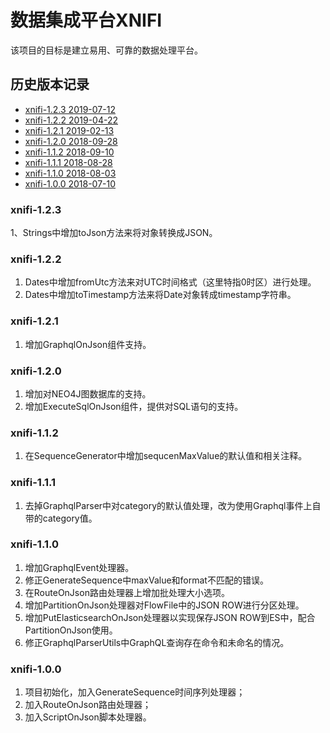 数据集成平台XNIFI
==============
该项目的目标是建立易用、可靠的数据处理平台。

## 历史版本记录

* [xnifi-1.2.3 2019-07-12](#xnifi-1.2.3)
* [xnifi-1.2.2 2019-04-22](#xnifi-1.2.2)
* [xnifi-1.2.1 2019-02-13](#xnifi-1.2.1)
* [xnifi-1.2.0 2018-09-28](#xnifi-1.2.0)
* [xnifi-1.1.2 2018-09-10](#xnifi-1.1.2)
* [xnifi-1.1.1 2018-08-28](#xnifi-1.1.1)
* [xnifi-1.1.0 2018-08-03](#xnifi-1.1.0)
* [xnifi-1.0.0 2018-07-10](#xnifi-1.0.0)

### xnifi-1.2.3
1、Strings中增加toJson方法来将对象转换成JSON。

### xnifi-1.2.2
1. Dates中增加fromUtc方法来对UTC时间格式（这里特指0时区）进行处理。
1. Dates中增加toTimestamp方法来将Date对象转成timestamp字符串。

### xnifi-1.2.1
1. 增加GraphqlOnJson组件支持。

### xnifi-1.2.0
1. 增加对NEO4J图数据库的支持。
1. 增加ExecuteSqlOnJson组件，提供对SQL语句的支持。


### xnifi-1.1.2
1. 在SequenceGenerator中增加sequcenMaxValue的默认值和相关注释。

### xnifi-1.1.1
1. 去掉GraphqlParser中对category的默认值处理，改为使用Graphql事件上自带的category值。

### xnifi-1.1.0
1. 增加GraphqlEvent处理器。
1. 修正GenerateSequence中maxValue和format不匹配的错误。
1. 在RouteOnJson路由处理器上增加批处理大小选项。
1. 增加PartitionOnJson处理器对FlowFile中的JSON ROW进行分区处理。
1. 增加PutElasticsearchOnJson处理器以实现保存JSON ROW到ES中，配合PartitionOnJson使用。
1. 修正GraphqlParserUtils中GraphQL查询存在命令和未命名的情况。

### xnifi-1.0.0
1. 项目初始化，加入GenerateSequence时间序列处理器；
1. 加入RouteOnJson路由处理器；
1. 加入ScriptOnJson脚本处理器。




